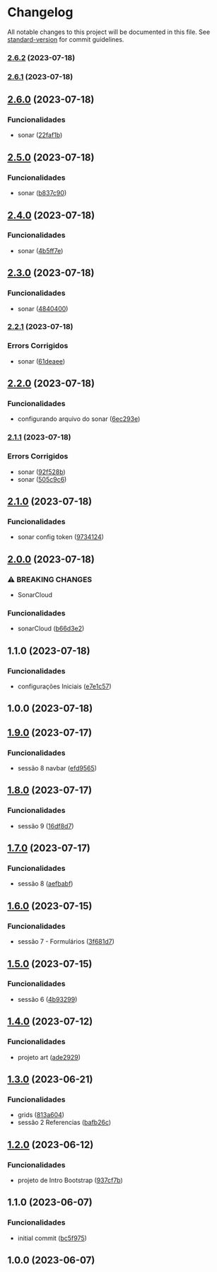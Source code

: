 # Changelog

All notable changes to this project will be documented in this file. See [standard-version](https://github.com/conventional-changelog/standard-version) for commit guidelines.

### [2.6.2](https://github.com/FabianaTavares/project-art-bs5/compare/v2.6.1...v2.6.2) (2023-07-18)

### [2.6.1](https://github.com/FabianaTavares/project-art-bs5/compare/v2.6.0...v2.6.1) (2023-07-18)

## [2.6.0](https://github.com/FabianaTavares/project-art-bs5/compare/v2.5.0...v2.6.0) (2023-07-18)


### Funcionalidades

* sonar ([22faf1b](https://github.com/FabianaTavares/project-art-bs5/commit/22faf1be034116c5724017492fb84d9d8ca002de))

## [2.5.0](https://github.com/FabianaTavares/project-art-bs5/compare/v2.4.0...v2.5.0) (2023-07-18)


### Funcionalidades

* sonar ([b837c90](https://github.com/FabianaTavares/project-art-bs5/commit/b837c9007cad3df885dff6acfce2365d93e38bb9))

## [2.4.0](https://github.com/FabianaTavares/project-art-bs5/compare/v2.3.0...v2.4.0) (2023-07-18)


### Funcionalidades

* sonar ([4b5ff7e](https://github.com/FabianaTavares/project-art-bs5/commit/4b5ff7ee7f1a032074d0d8abc9f08cb4f350c91b))

## [2.3.0](https://github.com/FabianaTavares/project-art-bs5/compare/v2.2.1...v2.3.0) (2023-07-18)


### Funcionalidades

* sonar ([4840400](https://github.com/FabianaTavares/project-art-bs5/commit/484040056b5ee1a4c6b60abbbe2afbbd889424a1))

### [2.2.1](https://github.com/FabianaTavares/project-art-bs5/compare/v2.2.0...v2.2.1) (2023-07-18)


### Errors Corrigidos

* sonar ([61deaee](https://github.com/FabianaTavares/project-art-bs5/commit/61deaeea61cd41391ca8c25d7b2c86444b9db999))

## [2.2.0](https://github.com/FabianaTavares/project-art-bs5/compare/v2.1.1...v2.2.0) (2023-07-18)


### Funcionalidades

* configurando arquivo do sonar ([6ec293e](https://github.com/FabianaTavares/project-art-bs5/commit/6ec293e6cfc13d39d59053153808cec9918a8dd9))

### [2.1.1](https://github.com/FabianaTavares/project-art-bs5/compare/v2.1.0...v2.1.1) (2023-07-18)


### Errors Corrigidos

* sonar ([92f528b](https://github.com/FabianaTavares/project-art-bs5/commit/92f528b846b9964472de7d08d50ccadb667f8092))
* sonar ([505c9c6](https://github.com/FabianaTavares/project-art-bs5/commit/505c9c6f8b81ede49f58e546ef44b27be1807054))

## [2.1.0](https://github.com/FabianaTavares/project-art-bs5/compare/v2.0.0...v2.1.0) (2023-07-18)


### Funcionalidades

* sonar config token ([9734124](https://github.com/FabianaTavares/project-art-bs5/commit/9734124089486ddc1ebd0d00dc7968ea1f2b9d5b))

## [2.0.0](https://github.com/FabianaTavares/project-art-bs5/compare/v1.1.0...v2.0.0) (2023-07-18)


### ⚠ BREAKING CHANGES

* SonarCloud

### Funcionalidades

* sonarCloud ([b66d3e2](https://github.com/FabianaTavares/project-art-bs5/commit/b66d3e2e9619de984a83774e54b67940ce799c8f))

## 1.1.0 (2023-07-18)


### Funcionalidades

* configurações Iniciais ([e7e1c57](https://github.com/FabianaTavares/project-art-bs5/commit/e7e1c5776091a7bee23c099372bfa09f3e6e7e51))

## 1.0.0 (2023-07-18)

## [1.9.0](https://github.com/FabianaTavares/curso-bootstrap-5/compare/v1.8.0...v1.9.0) (2023-07-17)


### Funcionalidades

* sessão 8 navbar ([efd9565](https://github.com/FabianaTavares/curso-bootstrap-5/commit/efd9565f67498f5f4cc1d3c823e48b3e30dc62dd))

## [1.8.0](https://github.com/FabianaTavares/curso-bootstrap-5/compare/v1.7.0...v1.8.0) (2023-07-17)


### Funcionalidades

* sessão 9 ([16df8d7](https://github.com/FabianaTavares/curso-bootstrap-5/commit/16df8d7b340ff1684efc849fce7f8b0c61437b9d))

## [1.7.0](https://github.com/FabianaTavares/curso-bootstrap-5/compare/v1.6.0...v1.7.0) (2023-07-17)


### Funcionalidades

* sessão 8 ([aefbabf](https://github.com/FabianaTavares/curso-bootstrap-5/commit/aefbabfb545902aa1da69f5a4fc790e180a25118))

## [1.6.0](https://github.com/FabianaTavares/curso-bootstrap-5/compare/v1.5.0...v1.6.0) (2023-07-15)


### Funcionalidades

* sessão 7 - Formulários ([3f681d7](https://github.com/FabianaTavares/curso-bootstrap-5/commit/3f681d757545bc516d5115aad73a2629563ff6da))

## [1.5.0](https://github.com/FabianaTavares/curso-bootstrap-5/compare/v1.4.0...v1.5.0) (2023-07-15)


### Funcionalidades

* sessão 6 ([4b93299](https://github.com/FabianaTavares/curso-bootstrap-5/commit/4b93299a261acfc3f6ed809be84d596a34402fa6))

## [1.4.0](https://github.com/FabianaTavares/curso-bootstrap-5/compare/v1.3.0...v1.4.0) (2023-07-12)


### Funcionalidades

* projeto art ([ade2929](https://github.com/FabianaTavares/curso-bootstrap-5/commit/ade29293b5c90875a117b1737308bbd6dea00516))

## [1.3.0](https://github.com/FabianaTavares/curso-bootstrap-5/compare/v1.2.0...v1.3.0) (2023-06-21)


### Funcionalidades

* grids ([813a604](https://github.com/FabianaTavares/curso-bootstrap-5/commit/813a6049325e26723410b47715df91d1c43689f9))
* sessão 2 Referencias ([bafb26c](https://github.com/FabianaTavares/curso-bootstrap-5/commit/bafb26cc047cfc73ec242e92654c1c5039e7b115))

## [1.2.0](https://github.com/FabianaTavares/curso-bootstrap-5/compare/v1.1.0...v1.2.0) (2023-06-12)


### Funcionalidades

* projeto de Intro Bootstrap ([937cf7b](https://github.com/FabianaTavares/curso-bootstrap-5/commit/937cf7b5d876b22c566dff3707782f2edc1ab43f))

## 1.1.0 (2023-06-07)


### Funcionalidades

* initial commit ([bc5f975](https://github.com/FabianaTavares/curso-bootstrap-5/commit/bc5f975b85045d2380746e9b9dffc0b1b033ed5e))

## 1.0.0 (2023-06-07)
